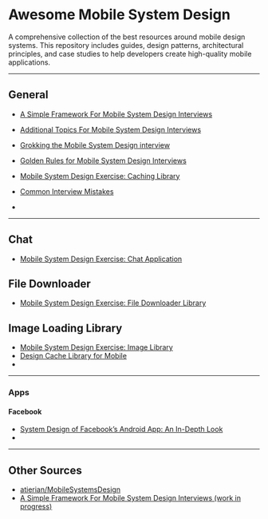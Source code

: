 # Awesome Mobile System Design

A comprehensive collection of the best resources around mobile design systems. This repository includes guides, design patterns, architectural principles, and case studies to help developers create high-quality mobile applications.

---

## General
- [A Simple Framework For Mobile System Design Interviews](https://proandroiddev.com/a-simple-framework-for-mobile-system-design-interviews-89f6f4134b84)
- [Additional Topics For Mobile System Design Interviews](https://proandroiddev.com/additional-topic-for-mobile-system-design-interviews-4c581cd93f0a)
- [Grokking the Mobile System Design interview](https://artem-goncharov.medium.com/grokking-the-mobile-system-design-interview-6a06fa94491b)
- [Golden Rules for Mobile System Design Interviews](https://medium.com/@engineervishvnath/golden-rules-for-mobile-system-design-interviews-bd7b71e4f454)
  
- [Mobile System Design Exercise: Caching Library](https://proandroiddev.com/mobile-system-design-exercise-caching-library-8b3b5f1433cd)
- [Common Interview Mistakes](https://proandroiddev.com/common-interview-mistakes-dba0518bb6c0)
- 

---

## Chat
- [Mobile System Design Exercise: Chat Application](https://proandroiddev.com/mobile-system-design-exercise-chat-application-12223a0c1ac)

## File Downloader
- [Mobile System Design Exercise: File Downloader Library](https://proandroiddev.com/mobile-system-design-exercise-file-downloader-library-ccb8ac0e5be4)

## Image Loading Library
- [Mobile System Design Exercise: Image Library](https://proandroiddev.com/mobile-system-design-exercise-image-library-83999eb0ad3c)
- [Design Cache Library for Mobile](https://medium.com/@engineervishvnath/design-cache-library-for-mobile-6e5e2cddfc73)
- 

---

### Apps
#### Facebook
- [System Design of Facebook’s Android App: An In-Depth Look](https://medium.com/@YodgorbekKomilo/system-design-of-facebooks-android-app-an-in-depth-look-00add9b180c9)
- 

---

## Other Sources
- [atierian/MobileSystemsDesign](https://gist.github.com/atierian/610538f39a4844881e20b673f4c8e8dc)
- [A Simple Framework For Mobile System Design Interviews (work in progress)](https://github.com/weeeBox/mobile-system-design)
